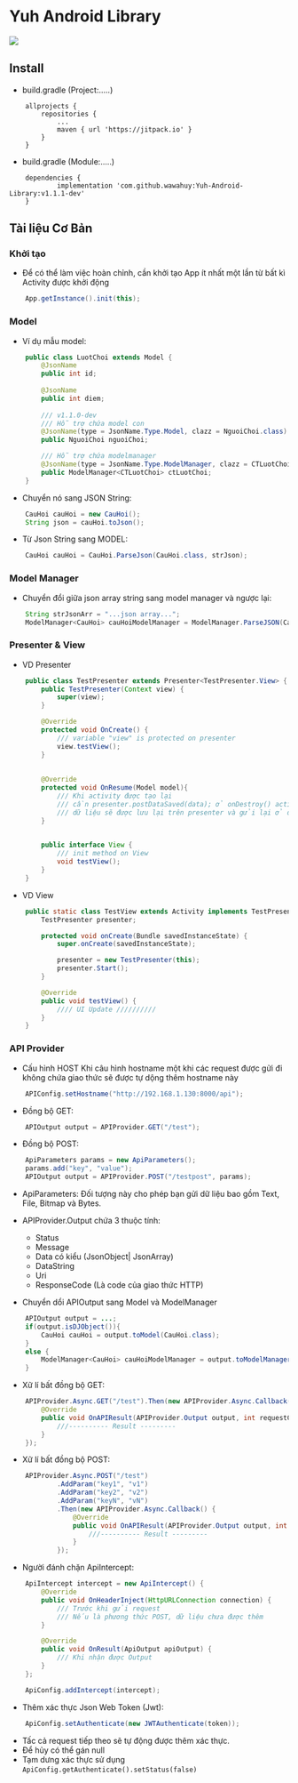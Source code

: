# Yuh Android Library
[![](https://jitpack.io/v/wawahuy/Yuh-Android-Library.svg)](https://jitpack.io/#wawahuy/Yuh-Android-Library)
## Install
- build.gradle (Project:.....)
```
	allprojects {
		repositories {
			...
			maven { url 'https://jitpack.io' }
		}
	}
```

- build.gradle (Module:.....)
```
	dependencies {
	        implementation 'com.github.wawahuy:Yuh-Android-Library:v1.1.1-dev'
	}
```

## Tài liệu Cơ Bản

### Khởi tạo
- Để có thể làm việc hoàn chỉnh, cần khởi tạo App ít nhất một lần từ bất kì Activity được khởi động
```java
    App.getInstance().init(this);
```

### Model
- Ví dụ mẫu model:
```java
    public class LuotChoi extends Model {
        @JsonName
        public int id;
        
        @JsonName
        public int diem;
        
        /// v1.1.0-dev
        /// Hỗ trợ chứa model con
        @JsonName(type = JsonName.Type.Model, clazz = NguoiChoi.class)
        public NguoiChoi nguoiChoi;

        /// Hỗ trợ chứa modelmanager
        @JsonName(type = JsonName.Type.ModelManager, clazz = CTLuotChoi.class)
        public ModelManager<CTLuotChoi> ctLuotChoi;
    }
```

- Chuyển nó sang JSON String:
```java
    CauHoi cauHoi = new CauHoi();
    String json = cauHoi.toJson();
```

- Từ Json String sang MODEL:
```java
    CauHoi cauHoi = CauHoi.ParseJson(CauHoi.class, strJson);
```

### Model Manager
- Chuyển đổi giữa json array string sang model manager và ngược lại:
```java
    String strJsonArr = "...json array...";
    ModelManager<CauHoi> cauHoiModelManager = ModelManager.ParseJSON(CauHoi.class, strJsonArr);
```

### Presenter & View
- VD Presenter
```java
    public class TestPresenter extends Presenter<TestPresenter.View> {
        public TestPresenter(Context view) {
            super(view);
        }

        @Override
        protected void OnCreate() {
            /// variable "view" is protected on presenter
            view.testView();
        }
        
        
        @Override
        protected void OnResume(Model model){
            /// Khi activity được tạo lại
            /// cần presenter.postDataSaved(data); ở onDestroy() activity
            /// dữ liệu sẽ được lưu lại trên presenter và gửi lại ở đây
        }
        

        public interface View {
            /// init method on View
            void testView();
        }
    }
```

- VD View
```java
    public static class TestView extends Activity implements TestPresenter.View {
        TestPresenter presenter;

        protected void onCreate(Bundle savedInstanceState) {
            super.onCreate(savedInstanceState);

            presenter = new TestPresenter(this);
            presenter.Start();
        }

        @Override
        public void testView() {
            //// UI Update //////////
        }
    }
```


### API Provider
- Cấu hình HOST
    Khi câu hình hostname một khi các request được gửi đi không chứa giao thức sẽ
    được tự dộng thêm hostname này
```java
    APIConfig.setHostname("http://192.168.1.130:8000/api");
```

- Đồng bộ GET:
```java
    APIOutput output = APIProvider.GET("/test");
```

- Đồng bộ POST:
```java
    ApiParameters params = new ApiParameters();
    params.add("key", "value");
    APIOutput output = APIProvider.POST("/testpost", params);
```

- ApiParameters:
    Đối tượng này cho phép bạn gửi dữ liệu bao gồm Text, File, Bitmap và Bytes.

- APIProvider.Output chứa 3 thuộc tính:
    + Status
    + Message
    + Data có kiểu (JsonObject| JsonArray)
    + DataString
    + Uri
    + ResponseCode (Là code của giao thức HTTP)
    
- Chuyển dổi  APIOutput sang Model và ModelManager
```java
    APIOutput output = ...;
    if(output.isDJObject()){
        CauHoi cauHoi = output.toModel(CauHoi.class);
    }
    else {
        ModelManager<CauHoi> cauHoiModelManager = output.toModelManager(CauHoi.class);
    }
```

- Xữ lí bất đồng bộ GET:
```java
    APIProvider.Async.GET("/test").Then(new APIProvider.Async.Callback() {
        @Override
        public void OnAPIResult(APIProvider.Output output, int requestCode) {
            ///---------- Result ---------
        }
    });
```

- Xữ lí bất đồng bộ POST:
```java
    APIProvider.Async.POST("/test")
            .AddParam("key1", "v1")
            .AddParam("key2", "v2")
            .AddParam("keyN", "vN")
            .Then(new APIProvider.Async.Callback() {
                @Override
                public void OnAPIResult(APIProvider.Output output, int requestCode) {
                    ///---------- Result ---------
                }
            });
```
 
- Người đánh chặn ApiIntercept:
```java
    ApiIntercept intercept = new ApiIntercept() {
        @Override
        public void OnHeaderInject(HttpURLConnection connection) {
            /// Trước khi gửi request
            /// Nếu là phương thức POST, dữ liệu chưa được thêm
        }

        @Override
        public void OnResult(ApiOutput apiOutput) {
            /// Khi nhận được Output
        }
    };

    ApiConfig.addIntercept(intercept);
```

- Thêm xác thực Json Web Token (Jwt):
```java
    ApiConfig.setAuthenticate(new JWTAuthenticate(token));
```
  + Tấc cả request tiếp theo sẽ tự động được thêm xác thực.
  + Để hủy có thể gán null
  + Tạm dưng xác thực sử dụng ```ApiConfig.getAuthenticate().setStatus(false)```
   

